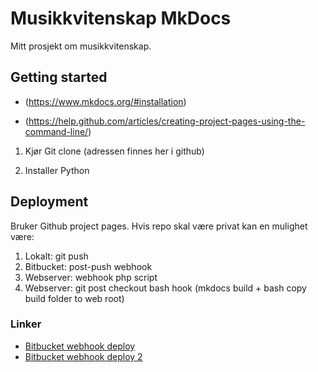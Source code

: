 # Musikkvitenskap MkDocs

Mitt prosjekt om musikkvitenskap.

## Getting started

- (https://www.mkdocs.org/#installation)

- (https://help.github.com/articles/creating-project-pages-using-the-command-line/)

1. Kjør Git clone (adressen finnes her i github)

2. Installer Python

## Deployment

Bruker Github project pages. Hvis repo skal være privat kan en mulighet være:

1. Lokalt: git push
2. Bitbucket: post-push webhook
3. Webserver: webhook php script
4. Webserver: git post checkout bash hook (mkdocs build + bash copy build folder to web root)

### Linker

- [Bitbucket webhook deploy](https://bitbucket.org/lilliputten/automatic-bitbucket-deploy/)
- [Bitbucket webhook deploy 2](https://www.rarst.net/wordpress/simple-deploy/)